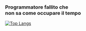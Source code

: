 <h3>Programmatore fallito che <br> non sa come occupare il tempo</h3>

[![Top Langs](https://github-readme-stats.vercel.app/api/top-langs/?username=MonkeySambu&layout=compact&theme=midnight-purple&hide_border=true&border_radius=15&show_icons=true)](https://github.com/anuraghazra/github-readme-stats)
 


